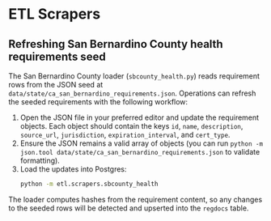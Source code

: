 # ETL Scrapers

## Refreshing San Bernardino County health requirements seed

The San Bernardino County loader (`sbcounty_health.py`) reads requirement rows
from the JSON seed at `data/state/ca_san_bernardino_requirements.json`.
Operations can refresh the seeded requirements with the following workflow:

1. Open the JSON file in your preferred editor and update the requirement
   objects. Each object should contain the keys `id`, `name`, `description`,
   `source_url`, `jurisdiction`, `expiration_interval`, and `cert_type`.
2. Ensure the JSON remains a valid array of objects (you can run
   `python -m json.tool data/state/ca_san_bernardino_requirements.json` to
   validate formatting).
3. Load the updates into Postgres:
   ```bash
   python -m etl.scrapers.sbcounty_health
   ```

The loader computes hashes from the requirement content, so any changes to the
seeded rows will be detected and upserted into the `regdocs` table.
